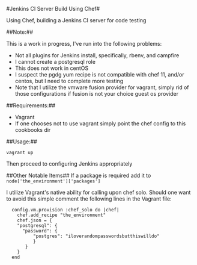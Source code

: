 #Jenkins CI Server Build Using Chef#

Using Chef, building a Jenkins CI server for code testing

##Note:##

This is a work in progress, I've run into the following problems:

 - Not all plugins for Jenkins install, specifically, rbenv, and campfire
 - I cannot create a postgresql role
 - This does not work in centOS
  - I suspect the pgdg yum recipe is not compatible with chef 11, and/or centos, but I need to complete more testing
- Note that I utilize the vmware fusion provider for vagrant, simply rid of those configurations if fusion is not your choice guest os provider

##Requirements:##
 - Vagrant
  - If one chooses not to use vagrant simply point the chef config to this cookbooks dir

##Usage:##

    vagrant up

Then proceed to configuring Jenkins appropriately

##Other Notable Items##
If a package is required add it to `node['the_environment']['packages']`

I utilize Vagrant's native ability for calling upon chef solo.  Should one want to avoid this simple comment the following lines in the Vagrant file:

      config.vm.provision :chef_solo do |chef|
        chef.add_recipe "the_environment"
        chef.json = {
        "postgresql": {
          "password": {
              "postgres": "iloverandompasswordsbutthiswilldo"
              }
           }
        }
      end
